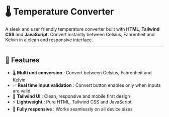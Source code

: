 # 🌡️ Temperature Converter

A sleek and user friendly temperature converter built with **HTML**, **Tailwind CSS** and **JavaScript**. Convert instantly between Celsius, Fahrenheit and Kelvin in a clean and responsive interface.

---

## 🚀 Features  
- 🌡️ **Multi unit conversion** : Convert between Celsius, Fahrenheit and Kelvin  
- ✅ **Real time input validation** : Convert button enables only when inputs are valid  
- 🎨 **Tailwind UI** : Clean, responsive and mobile first design  
- ⚡ **Lightweight** : Pure HTML, Tailwind CSS and JavaScript  
- 📱 **Fully responsive** : Works seamlessly on all device sizes
